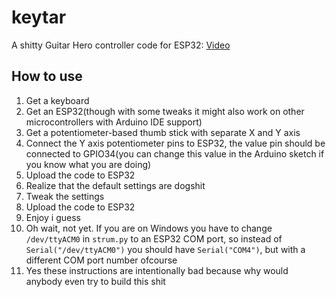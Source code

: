 # keytar
A shitty Guitar Hero controller code for ESP32: [Video](https://youtube.com/watch?v=os85YB9zJnA)

## How to use
1. Get a keyboard
2. Get an ESP32(though with some tweaks it might also work on other microcontrollers with Arduino IDE support)
3. Get a potentiometer-based thumb stick with separate X and Y axis
4. Connect the Y axis potentiometer pins to ESP32, the value pin should be connected to GPIO34(you can change this value in the Arduino sketch if you know what you are doing)
5. Upload the code to ESP32
6. Realize that the default settings are dogshit
7. Tweak the settings
8. Upload the code to ESP32
9. Enjoy i guess
10. Oh wait, not yet. If you are on Windows you have to change `/dev/ttyACM0` in `strum.py` to an ESP32 COM port, so instead of `Serial("/dev/ttyACM0")` you should have `Serial("COM4")`, but with a different COM port number ofcourse
11. Yes these instructions are intentionally bad because why would anybody even try to build this shit
